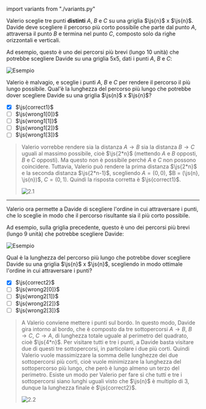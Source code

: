 import variants from "./variants.py"

Valerio sceglie tre punti **distinti** $A$, $B$ e $C$ su una griglia $\js{n}$ x $\js{n}$.
Davide deve scegliere il percorso più corto possibile che parte dal punto $A$, attraversa il punto $B$ e termina nel punto $C$, composto solo da righe orizzontali e verticali.

Ad esempio, questo è uno dei percorsi più brevi (lungo $10$ unità) che potrebbe scegliere Davide su una griglia $5$x$5$, dati i punti $A$, $B$ e $C$:

![Esempio](example1.asy)

Valerio è malvagio, e sceglie i punti $A$, $B$ e $C$ per rendere il percorso il più lungo possibile.
Qual'è la lunghezza del percorso più lungo che potrebbe dover scegliere Davide su una griglia $\js{n}$ x $\js{n}$?

- [x] $\js{correct1}$
- [ ] $\js{wrong1[0]}$
- [ ] $\js{wrong1[1]}$
- [ ] $\js{wrong1[2]}$
- [ ] $\js{wrong1[3]}$

> Valerio vorrebbe rendere sia la distanza $A \rightarrow B$ sia la distanza $B \rightarrow C$ uguali al massimo possibile, cioè $\js{2*n}$ (mettendo $A$ e $B$ opposti, $B$ e $C$ opposti). Ma questo non è possibile perché $A$ e $C$ non possono coincidere.
> Tuttavia, Valerio può rendere la prima distanza $\js{2*n}$ e la seconda distanza $\js{2*n-1}$, scegliendo $A = (0, 0)$, $B = (\js{n}, \js{n})$, $C = (0, 1)$. Quindi la risposta corretta è $\js{correct1}$.
>
> ![2.1](2-1.asy)

---

Valerio ora permette a Davide di scegliere l'ordine in cui attraversare i punti, che lo sceglie in modo che il percorso risultante sia il più corto possibile.

Ad esempio, sulla griglia precedente, questo è uno dei percorsi più brevi (lungo $9$ unità) che potrebbe scegliere Davide:

![Esempio](example2.asy)

Qual è la lunghezza del percorso più lungo che potrebbe dover scegliere Davide su una griglia $\js{n}$ x $\js{n}$, scegliendo in modo ottimale l'ordine in cui attraversare i punti?


- [x] $\js{correct2}$
- [ ] $\js{wrong2[0]}$
- [ ] $\js{wrong2[1]}$
- [ ] $\js{wrong2[2]}$
- [ ] $\js{wrong2[3]}$

> A Valerio conviene mettere i punti sul bordo. In questo modo, Davide gira intorno al bordo, che è composto da tre sottopercorsi $A \rightarrow B$, $B \rightarrow C$, $C \rightarrow A$, di lunghezza totale uguale al perimetro del quadrato, cioè $\js{4*n}$.
> Per visitare tutti e tre i punti, a Davide basta visitare due di questi tre sottopercorsi, in particolare i due più corti.
> Quindi Valerio vuole massimizzare la somma delle lunghezze dei due sottopercorsi più corti, cioè vuole minimizzare la lunghezza del sottopercorso più lungo, che però è lungo almeno un terzo del perimetro. Esiste un modo per Valerio per fare sì che tutti
> e tre i sottopercorsi siano lunghi uguali visto che $\js{n}$ è multiplo di 3, dunque la lunghezza finale è $\js{correct2}$.
>
> ![2.2](2-2.asy)
